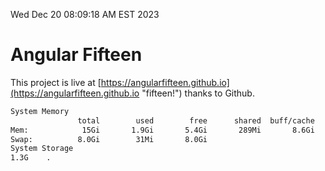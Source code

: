 Wed Dec 20 08:09:18 AM EST 2023

# Angular Fifteen


This project is live at [https://angularfifteen.github.io](https://angularfifteen.github.io "fifteen!") thanks to Github.

```bash
System Memory
               total        used        free      shared  buff/cache   available
Mem:            15Gi       1.9Gi       5.4Gi       289Mi       8.6Gi        13Gi
Swap:          8.0Gi        31Mi       8.0Gi
System Storage
1.3G	.
```
```bash
